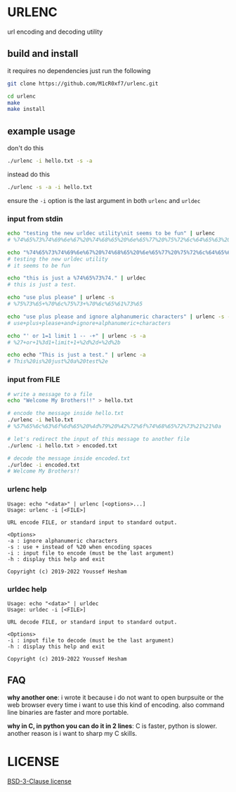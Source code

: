 # URLENC

url encoding and decoding utility

## build and install

it requires no dependencies just run the following

```bash
git clone https://github.com/M1cR0xf7/urlenc.git

cd urlenc
make
make install
```

## example usage

don't do this

```bash
./urlenc -i hello.txt -s -a
```

instead do this

```bash
./urlenc -s -a -i hello.txt
```

ensure the `-i` option is the last argument in both `urlenc` and
`urldec`

### input from stdin

```bash
echo "testing the new urldec utility\nit seems to be fun" | urlenc
# %74%65%73%74%69%6e%67%20%74%68%65%20%6e%65%77%20%75%72%6c%64%65%63%20%75%74%69%6c%69%74%79%0a%69%74%20%73%65%65%6d%73%20%74%6f%20%62%65%20%66%75%6e

echo "%74%65%73%74%69%6e%67%20%74%68%65%20%6e%65%77%20%75%72%6c%64%65%63%20%75%74%69%6c%69%74%79%0a%69%74%20%73%65%65%6d%73%20%74%6f%20%62%65%20%66%75%6e" | urldec
# testing the new urldec utility
# it seems to be fun

echo "this is just a %74%65%73%74." | urldec
# this is just a test.

echo "use plus please" | urlenc -s
# %75%73%65+%70%6c%75%73+%70%6c%65%61%73%65

echo "use plus please and ignore alphanumeric characters" | urlenc -s -a
# use+plus+please+and+ignore+alphanumeric+characters

echo "' or 1=1 limit 1 -- -+" | urlenc -s -a
# %27+or+1%3d1+limit+1+%2d%2d+%2d%2b

echo echo "This is just a test." | urlenc -a
# This%20is%20just%20a%20test%2e
```

### input from FILE

```bash
# write a message to a file
echo "Welcome My Brothers!!" > hello.txt

# encode the message inside hello.txt
./urlenc -i hello.txt
# %57%65%6c%63%6f%6d%65%20%4d%79%20%42%72%6f%74%68%65%72%73%21%21%0a

# let's redirect the input of this message to another file
./urlenc -i hello.txt > encoded.txt

# decode the message inside encoded.txt
./urldec -i encoded.txt
# Welcome My Brothers!!
```

### urlenc help
```text
Usage: echo "<data>" | urlenc [<options>...]
Usage: urlenc -i [<FILE>]

URL encode FILE, or standard input to standard output.

<Options>
-a : ignore alphanumeric characters
-s : use + instead of %20 when encoding spaces
-i : input file to encode (must be the last argument)
-h : display this help and exit

Copyright (c) 2019-2022 Youssef Hesham
```

### urldec help
```text
Usage: echo "<data>" | urldec
Usage: urldec -i [<FILE>]

URL decode FILE, or standard input to standard output.

<Options>
-i : input file to decode (must be the last argument)
-h : display this help and exit

Copyright (c) 2019-2022 Youssef Hesham
```

## FAQ
**why another one**:
i wrote it because i do not want to open burpsuite or the web browser every time i want to use this kind of encoding.
also command line binaries are faster and more portable.

**why in C, in python you can do it in 2 lines**:
C is faster, python is slower. another reason is i want to sharp my C skills.

# LICENSE
[BSD-3-Clause license](COPYING)
